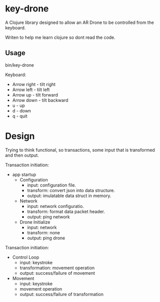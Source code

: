 # key-drone

A Clojure library designed to allow an AR Drone to be controlled from the keyboard.

Writen to help me learn clojure so dont read the code.

## Usage

bin/key-drone

Keyboard:
- Arrow right - tilt right
- Arrow left  - tilt left
- Arrow up    - tilt forward
- Arrow down  - tilt backward
- u           - up
- d           - down
- q           - quit


Design
======
Trying to think functional, so transactions, some input that is transformed and then output.

Transaction initiation:
- app startup
  - Configuration
    - input: configuration file. 
    - transform: convert json into data structure.
    - output: imulatable data struct in memory.
  - Network
    - input: network configuratio.
    - transform: format data packet header.
    - output: ping network
  - Drone Initialize
    - input: network
    - transform: none
    - output: ping drone

Transaction initiation:
- Control Loop
  - input: keystroke
  - transformation: movement operation
  - output: success/failure of movement
- Movement
  - input: keystroke
  - movement operation
  - output: success/failure of transformation


